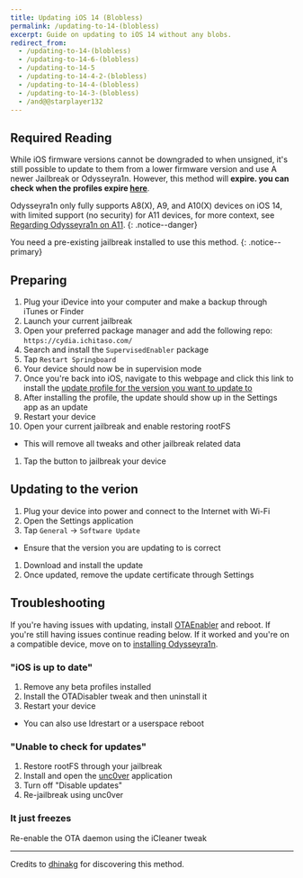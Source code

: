 ```yaml
---
title: Updating iOS 14 (Blobless)
permalink: /updating-to-14-(blobless)
excerpt: Guide on updating to iOS 14 without any blobs.
redirect_from:
  - /updating-to-14-(blobless)
  - /updating-to-14-6-(blobless)
  - /updating-to-14-5
  - /updating-to-14-4-2-(blobless)
  - /updating-to-14-4-(blobless)
  - /updating-to-14-3-(blobless)
  - /and@@starplayer132
---
```


## Required Reading

While iOS firmware versions cannot be downgraded to when unsigned, it's still possible to update to them from a lower firmware version and use A newer Jailbreak or Odysseyra1n. However, this method will **expire. you can check when the profiles expire [here](https://dhinakg.github.io/delayed-otas.html)**.

Odysseyra1n only fully supports A8(X), A9, and A10(X) devices on iOS 14, with limited support (no security) for A11 devices, for more context, see [Regarding Odysseyra1n on A11](information-regarding-a11).
{: .notice--danger}

You need a pre-existing jailbreak installed to use this method.
{: .notice--primary}

## Preparing

1. Plug your iDevice into your computer and make a backup through iTunes or Finder
1. Launch your current jailbreak
1. Open your preferred package manager and add the following repo: `https://cydia.ichitaso.com/`
1. Search and install the `SupervisedEnabler` package
1. Tap `Restart Springboard`
1. Your device should now be in supervision mode
1. Once you're back into iOS, navigate to this webpage and click this link to install the [update profile for the version you want to update to ](https://dhinakg.github.io/delayed-otas.html) 
1. After installing the profile, the update should show up in the Settings app as an update
1. Restart your device
1. Open your current jailbreak and enable restoring rootFS
  - This will remove all tweaks and other jailbreak related data
1. Tap the button to jailbreak your device

## Updating to the verion

1. Plug your device into power and connect to the Internet with Wi-Fi
1. Open the Settings application
1. Tap `General` -> `Software Update`
  - Ensure that the version you are updating to is correct
1. Download and install the update
1. Once updated, remove the update certificate through Settings

## Troubleshooting

If you're having issues with updating, install [OTAEnabler](https://repo.cadoth.net/) and reboot. If you're still having issues continue reading below. If it worked and you're on a compatible device, move on to [installing Odysseyra1n](installing-odysseyra1n).

### "iOS is up to date"

1. Remove any beta profiles installed
1. Install the OTADisabler tweak and then uninstall it
1. Restart your device
  - You can also use ldrestart or a userspace reboot

### "Unable to check for updates"

1. Restore rootFS through your jailbreak
1. Install and open the [unc0ver](installing-unc0ver) application
1. Turn off "Disable updates"
1. Re-jailbreak using unc0ver

### It just freezes

Re-enable the OTA daemon using the iCleaner tweak

---

Credits to [dhinakg](https://github.com/dhinakg/) for discovering this method.
